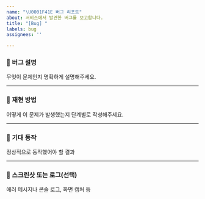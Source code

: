 ```yaml
---
name: "\U0001F41E 버그 리포트"
about: 서비스에서 발견한 버그를 보고합니다.
title: "[Bug] "
labels: bug
assignees: ''

---
```


### 🐛 버그 설명
무엇이 문제인지 명확하게 설명해주세요.

---

### 🧪 재현 방법
어떻게 이 문제가 발생했는지 단계별로 작성해주세요.

---

### 🎯 기대 동작
정상적으로 동작했어야 할 결과

---

### 📸 스크린샷 또는 로그(선택)
에러 메시지나 콘솔 로그, 화면 캡처 등
